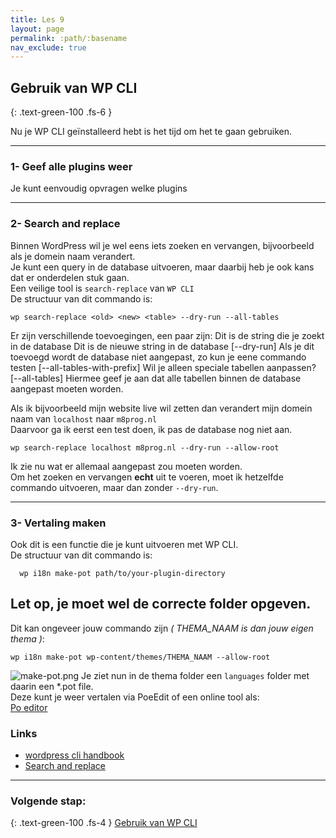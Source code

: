 ```yaml
---
title: Les 9
layout: page
permalink: :path/:basename
nav_exclude: true
---
```


## Gebruik van WP CLI
{: .text-green-100 .fs-6 }

Nu je WP CLI geïnstalleerd hebt is het tijd om het te gaan gebruiken.    

---
### 1- Geef alle plugins weer
Je kunt eenvoudig opvragen welke plugins

---
### 2- Search and replace
Binnen WordPress wil je wel eens iets zoeken en vervangen, bijvoorbeeld als je domein naam verandert.  
Je kunt een query in de database uitvoeren, maar daarbij heb je ook kans dat er onderdelen stuk gaan.  
Een veilige tool is `search-replace` van `WP CLI`  
De structuur van dit commando is:  
```shell
wp search-replace <old> <new> <table> --dry-run --all-tables
```
Er zijn verschillende toevoegingen, een paar zijn: 
**<old>**
Dit is de string die je zoekt in de database
<new>
Dit is de nieuwe string in de database
[--dry-run]
Als je dit toevoegd wordt de database niet aangepast, zo kun je eene commando testen
[--all-tables-with-prefix]
Wil je alleen speciale tabellen aanpassen?
[--all-tables]
Hiermee geef je aan dat alle tabellen binnen de database aangepast moeten worden.  

Als ik bijvoorbeeld mijn website live wil zetten dan verandert mijn domein naam van `localhost` naar `m8prog.nl`  
Daarvoor ga ik eerst een test doen, ik pas de database nog niet aan.  
```shell
wp search-replace localhost m8prog.nl --dry-run --allow-root
```
Ik zie nu wat er allemaal aangepast zou moeten worden.  
Om het zoeken en vervangen **echt** uit te voeren, moet ik hetzelfde commando uitvoeren, maar dan zonder `--dry-run`.  

---
### 3- Vertaling maken
Ook dit is een functie die je kunt uitvoeren met WP CLI.   
De structuur van dit commando is:  
```shell
  wp i18n make-pot path/to/your-plugin-directory
```
## Let op, je moet wel de correcte folder opgeven.
Dit kan ongeveer jouw commando zijn _( THEMA_NAAM is dan jouw eigen thema )_:
```shell
wp i18n make-pot wp-content/themes/THEMA_NAAM --allow-root
```
![make-pot.png](make-pot.png)
Je ziet nun in de thema folder een `languages` folder met daarin een *.pot file.  
Deze kunt je weer vertalen via PoeEdit of een online tool als:  
[Po editor](https://localise.biz/free/poeditor)




### Links
- [wordpress cli handbook](https://make.wordpress.org/cli/handbook/guides/)
- [Search and replace](https://developer.wordpress.org/cli/commands/search-replace/)

---
### Volgende stap:
{: .text-green-100 .fs-4 }
[Gebruik van WP CLI](usage)



